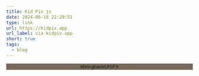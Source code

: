 ```yaml
---
title: Kid Pix js
date: 2024-06-18 22:29:51
type: link
url: https://kidpix.app
url_label: via kidpix.app
short: true
tags:
  - blog
---
```


<style>
 #hashtagContainer {
  width: 100%;
  text-align: center;
 }

 #hashtagButton {
  background: #776a5a;
  border: none;
  width: 100%;
  color: currentColor;
  text-align: center;
  justify-content: center;
 }
</style>

<div id="hashtagContainer">
  <button id="hashtagButton" onclick="popConfetti(event)">#bringbackUISFX</button>
</div>

<script type="module">
 import confetti from 'canvas-confetti';

 // Make confetti available globally for the onclick handler
 window.confetti = confetti;

 const hashtagButton = document.querySelector('.kidpix-lives #hashtagButton');
 if (hashtagButton) {
  hashtagButton.addEventListener('click', function() {
   var audio = document.querySelector('.kidpix-lives #oopsSound');
   if (audio) {
    audio.play();
   }
  });
 }

 var images = document.querySelectorAll('.kidpix-lives img');
 for (var i = 0; i < images.length; i++) {
  images[i].addEventListener('click', function() {
   var audio = document.querySelector('.kidpix-lives #stampSound');
   audio.play();
  });
 }

 window.popConfetti = function(event) {
  // Get the button's bounding rectangle
  var rect = event.target.getBoundingClientRect();
  // Calculate the origin for the confetti
  var originX = (rect.left + rect.width / 2) / window.innerWidth;
  var originY = (rect.top + rect.height / 2) / window.innerHeight;

  // Fire the confetti
  confetti({
   particleCount: 100,
   spread: 70,
   origin: { x: originX, y: originY }
  });
 }
</script>
